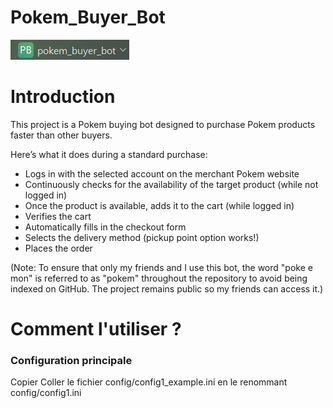 # Pokem_Buyer_Bot
![](static/project_name.png)
# Introduction
This project is a Pokem buying bot designed to purchase Pokem products faster than other buyers.

Here’s what it does during a standard purchase:
- Logs in with the selected account on the merchant Pokem website
- Continuously checks for the availability of the target product (while not logged in)
- Once the product is available, adds it to the cart (while logged in)
- Verifies the cart
- Automatically fills in the checkout form
- Selects the delivery method (pickup point option works!)
- Places the order

(Note: To ensure that only my friends and I use this bot, the word "poke e mon" is referred to as "pokem" throughout the repository to avoid being indexed on GitHub. The project remains public so my friends can access it.)



# Comment l'utiliser ?
### Configuration principale
Copier Coller le fichier config/config1_example.ini en le renommant config/config1.ini
